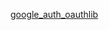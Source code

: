 [google_auth_oauthlib](https://google-auth-oauthlib.readthedocs.io/en/latest/reference/google_auth_oauthlib.flow.html)